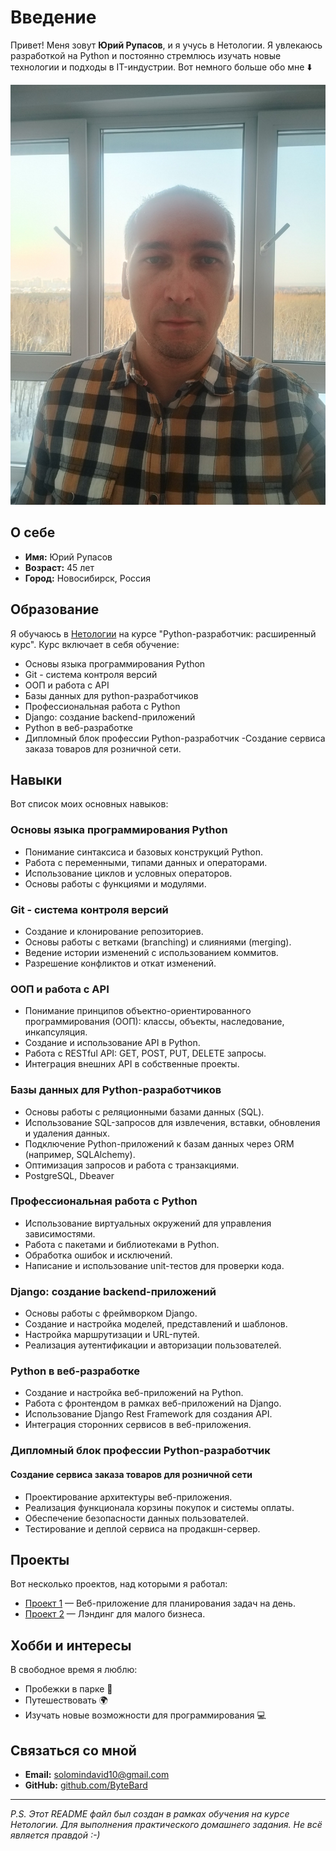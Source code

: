 # Введение

Привет! Меня зовут **Юрий Рупасов**, и я учусь в Нетологии. Я увлекаюсь разработкой на Python и постоянно стремлюсь изучать новые технологии и подходы в IT-индустрии. Вот немного больше обо мне ⬇️

![Photo Yury](for_git.jpg)

## О себе

- **Имя:** Юрий Рупасов
- **Возраст:** 45 лет
- **Город:** Новосибирск, Россия

## Образование

Я обучаюсь в [Нетологии](https://netology.ru) на курсе "Python-разработчик: расширенный курс". Курс включает в себя обучение:

- Основы языка программирования Python
- Git - система контроля версий
- ООП и работа с API
- Базы данных для python-разработчиков
- Профессиональная работа с Python
- Django: создание backend-приложений
- Python в веб-разработке
- Дипломный блок профессии Python-разработчик
  -Создание сервиса заказа товаров для розничной сети.

## Навыки

Вот список моих основных навыков:


### Основы языка программирования Python
- Понимание синтаксиса и базовых конструкций Python.
- Работа с переменными, типами данных и операторами.
- Использование циклов и условных операторов.
- Основы работы с функциями и модулями.

### Git - система контроля версий
- Создание и клонирование репозиториев.
- Основы работы с ветками (branching) и слияниями (merging).
- Ведение истории изменений с использованием коммитов.
- Разрешение конфликтов и откат изменений.

### ООП и работа с API
- Понимание принципов объектно-ориентированного программирования (ООП): классы, объекты, наследование, инкапсуляция.
- Создание и использование API в Python.
- Работа с RESTful API: GET, POST, PUT, DELETE запросы.
- Интеграция внешних API в собственные проекты.

### Базы данных для Python-разработчиков
- Основы работы с реляционными базами данных (SQL).
- Использование SQL-запросов для извлечения, вставки, обновления и удаления данных.
- Подключение Python-приложений к базам данных через ORM (например, SQLAlchemy).
- Оптимизация запросов и работа с транзакциями.
- PostgreSQL, Dbeaver

### Профессиональная работа с Python
- Использование виртуальных окружений для управления зависимостями.
- Работа с пакетами и библиотеками в Python.
- Обработка ошибок и исключений.
- Написание и использование unit-тестов для проверки кода.

### Django: создание backend-приложений
- Основы работы с фреймворком Django.
- Создание и настройка моделей, представлений и шаблонов.
- Настройка маршрутизации и URL-путей.
- Реализация аутентификации и авторизации пользователей.

### Python в веб-разработке
- Создание и настройка веб-приложений на Python.
- Работа с фронтендом в рамках веб-приложений на Django.
- Использование Django Rest Framework для создания API.
- Интеграция сторонних сервисов в веб-приложения.

### Дипломный блок профессии Python-разработчик
#### Создание сервиса заказа товаров для розничной сети
- Проектирование архитектуры веб-приложения.
- Реализация функционала корзины покупок и системы оплаты.
- Обеспечение безопасности данных пользователей.
- Тестирование и деплой сервиса на продакшн-сервер.



## Проекты

Вот несколько проектов, над которыми я работал:

- [Проект 1](https://github.com/user/project1) — Веб-приложение для планирования задач на день.
- [Проект 2](https://github.com/user/project2) — Лэндинг для малого бизнеса.

## Хобби и интересы

В свободное время я люблю:

- Пробежки в парке 🏃
- Путешествовать 🌍
- Изучать новые возможности для программирования 💻

## Связаться со мной

- **Email:** solomindavid10@gmail.com
- **GitHub:** [github.com/ByteBard](https://github.com/Dogafas)

---

*P.S. Этот README файл был создан в рамках обучения на курсе Нетологии. Для выполнения практического домашнего задания. Не всё является правдой :-)* 
